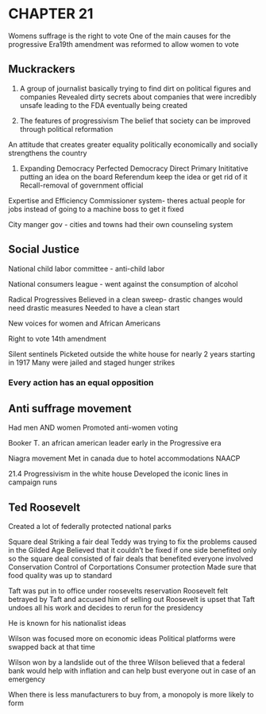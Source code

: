 # CHAPTER 21

 Womens suffrage is the right to vote One of the main causes for the progressive Era19th amendment was reformed to allow women to vote

## Muckrackers 
1. A group of journalist basically trying to find dirt on political figures and companies
Revealed dirty secrets about companies that were incredibly unsafe leading to the FDA eventually being created

2. The features of progressivism The belief that society can be improved through political reformation

An attitude that creates greater equality politically economically and socially strengthens the country


1. Expanding Democracy
Perfected Democracy 
Direct Primary
Inititative putting an idea on the board
Referendum keep the idea or get rid of it
Recall-removal of government official


Expertise and Efficiency 
Commissioner system- theres actual people for jobs instead of going to a machine boss to get it fixed

City manger gov - cities and towns had their own counseling system

## Social Justice

National child labor committee - anti-child labor

National consumers league - went against the consumption of alcohol 



Radical Progressives
Believed in a clean sweep- drastic changes would need drastic measures
Needed to have a clean start

New voices for women and African Americans


Right to vote
14th amendment 

Silent sentinels 
Picketed outside the white house for nearly 2 years starting in 1917
Many were jailed and staged hunger strikes 

### Every action has an equal opposition 

## Anti suffrage movement
Had men AND women
Promoted anti-women voting 

Booker T. an african american leader early in the Progressive era

Niagra movement 
Met in canada due to hotel accommodations
NAACP

21.4 Progressivism in the white house
Developed the iconic lines in campaign runs

## Ted Roosevelt 
Created a lot of federally protected national parks

Square deal 
Striking a fair deal
Teddy was trying to fix the problems caused in the Gilded Age
Believed that it couldn’t be fixed if one side benefited only so the square deal consisted of fair deals that benefited everyone involved
Conservation
Control of Corportations
Consumer protection 
Made sure that food quality was up to standard 

Taft was put in to office under roosevelts reservation
Roosevelt felt betrayed by Taft and accused him of selling out
Roosevelt is upset that Taft undoes all his work and decides to rerun for the presidency 

He is known for his nationalist ideas

Wilson was focused more on economic ideas
Political platforms were swapped back at that time

Wilson won by a landslide out of the three
Wilson believed that a federal bank would help with inflation and can help bust everyone out in case of an emergency


When there is less manufacturers to buy from,  a monopoly is more likely to form

